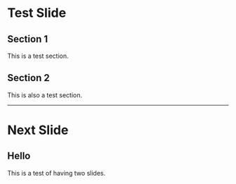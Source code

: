 # Test Slide
## Section 1

This is a test section. 

## Section 2

This is also a test section.

---

# Next Slide 
## Hello

This is a test of having two slides. 
